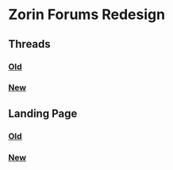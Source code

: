 # Zorin Forums Redesign
## Threads
### [Old](https://taha-mcp.github.io/zorin-forums/threads/old/)
### [New](https://taha-mcp.github.io/zorin-forums/threads/new/)
## Landing Page
### [Old](https://taha-mcp.github.io/zorin-forums/landing%20page/old/)
### [New](https://taha-mcp.github.io/zorin-forums/landing%20page/new/)

